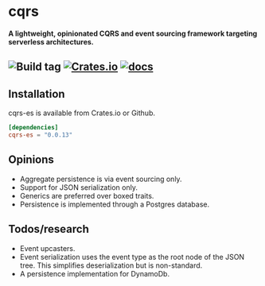 # cqrs

**A lightweight, opinionated CQRS and event sourcing framework targeting serverless architectures.**

![Build tag](https://codebuild.us-west-2.amazonaws.com/badges?uuid=eyJlbmNyeXB0ZWREYXRhIjoia3ZYcXozMjVZaFhoTldlUmhHemlWVm9LUjVaTC9LN3dSTFZpMkVTTmRycElkcGhJT3g2TUdtajZyRWZMd01xNktvUkNwLzdZYW15bzJkZldQMjJWZ1dNPSIsIml2UGFyYW1ldGVyU3BlYyI6InFORDNyaFFEQUNFQkE1NlUiLCJtYXRlcmlhbFNldFNlcmlhbCI6MX0%3D&branch=master)
[![Crates.io](https://img.shields.io/crates/v/cqrs-es)](https://crates.io/crates/cqrs-es)
[![docs](https://img.shields.io/badge/API-docs-blue.svg)](https://docs.rs/cqrs-es)
---

## Installation

cqrs-es is available from Crates.io or Github.

```toml
[dependencies]
cqrs-es = "0.0.13"
```

## Opinions

- Aggregate persistence is via event sourcing only.
- Support for JSON serialization only.
- Generics are preferred over boxed traits.
- Persistence is implemented through a Postgres database.

## Todos/research

- Event upcasters.
- Event serialization uses the event type as the root node of the JSON tree. This simplifies
deserialization but is non-standard.
- A persistence implementation for DynamoDb.